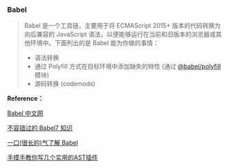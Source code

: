 ### Babel

> Babel 是一个工具链，主要用于将 ECMAScript 2015+ 版本的代码转换为向后兼容的 JavaScript 语法，以便能够运行在当前和旧版本的浏览器或其他环境中。下面列出的是 Babel 能为你做的事情：
>
> - 语法转换
> - 通过 Polyfill 方式在目标环境中添加缺失的特性 (通过 [@babel/polyfill](https://www.babeljs.cn/docs/babel-polyfill) 模块)
> - 源码转换 (codemods)

**Reference：**

[Babel 中文网](https://www.babeljs.cn/docs/)

[不容错过的 Babel7 知识](https://juejin.im/post/5ddff3abe51d4502d56bd143#heading-16)

[一口(很长的)气了解 Babel](https://juejin.im/post/5c19c5e0e51d4502a232c1c6)

[手摸手教你写几个实用的AST插件](https://mp.weixin.qq.com/s/HIDT3jyzOmis0jcA90hm8A)

